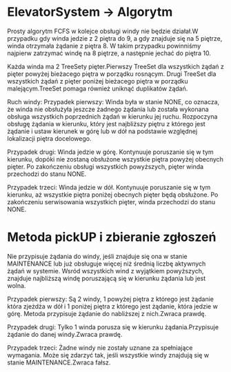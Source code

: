 # ElevatorSystem -> Algorytm
Prosty algorytm FCFS w kolejce obsługi windy nie będzie działał.W przypadku gdy winda jedzie z 2 piętra do 9, a gdy znajduje się na 5 piętrze, winda otrzymała żądanie z piętra 8.
W takim przypadku powinniśmy najpierw zatrzymać windę na 8 piętrze, a następnie jechać do piętra 10. 

Każda winda ma 2 TreeSety pięter.Pierwszy TreeSet dla wszystkich żądań z pięter powyżej bieżacego piętra w porządku rosnącym.
Drugi TreeSet dla wszystkich żądań z pięter poniżej bieżacego piętra w porządku malejącym.TreeSet pomaga również uniknąć duplikatów żądań.

Ruch windy:
Przypadek pierwszy:
Winda była w stanie NONE, co oznacza, że winda nie obsłużyła jeszcze żadnego żądania lub została wykonana obsługa wszystkich poprzednich żądań w kierunku jej ruchu.
Rozpoczyna obsługę żądania w kierunku, który jest najbliższy piętru z którego jest żądanie i ustaw kierunek w górę lub w dół na podstawie względnej lokalizacji piętra docelowego.

Przypadek drugi:
Winda jedzie w górę. Kontynuuje poruszanie się w tym kierunku, dopóki nie zostaną obsłużone wszystkie piętra powyżej obecnych pięter.
Po zakończeniu obsługi wszystkich powyższych, pięter winda przechodzi do stanu NONE.
    
    
Przypadek trzeci:
Winda jedzie w dół. Kontynuuje poruszanie się w tym kierunku, aż wszystkie piętra poniżej obecnych pięter będą obsłużone.
Po zakończeniu serwisowania wszystkich pięter, winda przechodzi do stanu NONE.

# Metoda pickUP i zbieranie zgłoszeń
Nie przypisuje żądania do windy, jeśli znajduje się ona w stanie MAINTENANCE lub już obsługuje więcej niż średnią liczbę aktywnych żądań w systemie.
Wsród wszystkich wind z wyjątkiem powyższych, znajduje najbliższą windę poruszającą się w kierunku żądania lub jest wolna.

Przypadek pierwszy:
Są 2 windy, 1 powyżej piętra z którego jest żądanie która zjeżdża w dół i 1 poniżej piętra z którego jest żądanie, która jedzie w górę. Metoda przypisuje żądanie do nabliższej z nich.Zwraca prawdę.
                   
Przypadek drugi:
Tylko 1 winda porusza się w kierunku żądania.Przypisuje żądanie do danej windy.Zwraca prawdę.


Przypadek trzeci: 
Żadne windy nie zostały uznane za spełniające wymagania. Może się zdarzyć tak, jeśli wszystkie windy znajdują się w stanie MAINTENANCE.Zwraca fałsz.
